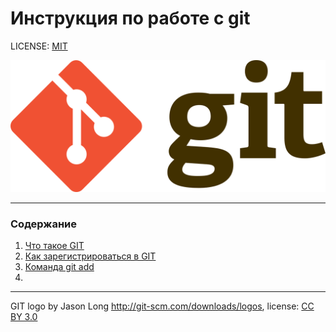 # Инструкция по работе с git

LICENSE: [MIT](./license.md)

![GIT-LOGO](./assets/Git-logo.png)
___

### Содержание

1. [Что такое GIT](./whatisgit.md)
2. [Как зарегистрироваться в GIT](./registr.md)
3. [Команда git add](./add.md)
4. 

---

GIT logo by Jason Long http://git-scm.com/downloads/logos, license: [CC BY 3.0](https://creativecommons.org/licenses/by/3.0/)